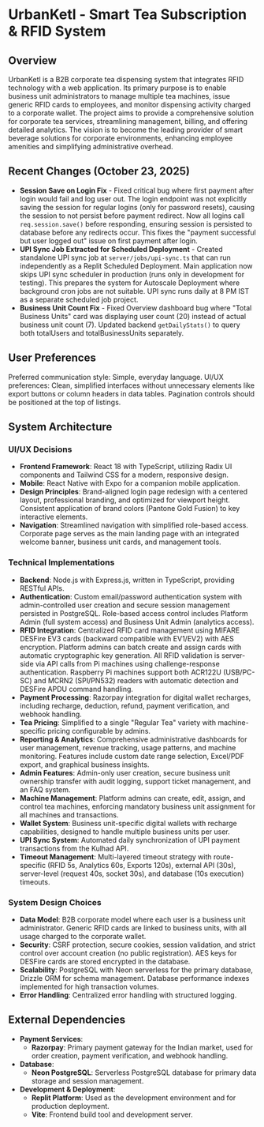 # UrbanKetl - Smart Tea Subscription & RFID System

## Overview
UrbanKetl is a B2B corporate tea dispensing system that integrates RFID technology with a web application. Its primary purpose is to enable business unit administrators to manage multiple tea machines, issue generic RFID cards to employees, and monitor dispensing activity charged to a corporate wallet. The project aims to provide a comprehensive solution for corporate tea services, streamlining management, billing, and offering detailed analytics. The vision is to become the leading provider of smart beverage solutions for corporate environments, enhancing employee amenities and simplifying administrative overhead.

## Recent Changes (October 23, 2025)
- **Session Save on Login Fix** - Fixed critical bug where first payment after login would fail and log user out. The login endpoint was not explicitly saving the session for regular logins (only for password resets), causing the session to not persist before payment redirect. Now all logins call `req.session.save()` before responding, ensuring session is persisted to database before any redirects occur. This fixes the "payment successful but user logged out" issue on first payment after login.
- **UPI Sync Job Extracted for Scheduled Deployment** - Created standalone UPI sync job at `server/jobs/upi-sync.ts` that can run independently as a Replit Scheduled Deployment. Main application now skips UPI sync scheduler in production (runs only in development for testing). This prepares the system for Autoscale Deployment where background cron jobs are not suitable. UPI sync runs daily at 8 PM IST as a separate scheduled job project.
- **Business Unit Count Fix** - Fixed Overview dashboard bug where "Total Business Units" card was displaying user count (20) instead of actual business unit count (7). Updated backend `getDailyStats()` to query both totalUsers and totalBusinessUnits separately.

## User Preferences
Preferred communication style: Simple, everyday language.
UI/UX preferences: Clean, simplified interfaces without unnecessary elements like export buttons or column headers in data tables. Pagination controls should be positioned at the top of listings.

## System Architecture

### UI/UX Decisions
- **Frontend Framework**: React 18 with TypeScript, utilizing Radix UI components and Tailwind CSS for a modern, responsive design.
- **Mobile**: React Native with Expo for a companion mobile application.
- **Design Principles**: Brand-aligned login page redesign with a centered layout, professional branding, and optimized for viewport height. Consistent application of brand colors (Pantone Gold Fusion) to key interactive elements.
- **Navigation**: Streamlined navigation with simplified role-based access. Corporate page serves as the main landing page with an integrated welcome banner, business unit cards, and management tools.

### Technical Implementations
- **Backend**: Node.js with Express.js, written in TypeScript, providing RESTful APIs.
- **Authentication**: Custom email/password authentication system with admin-controlled user creation and secure session management persisted in PostgreSQL. Role-based access control includes Platform Admin (full system access) and Business Unit Admin (analytics access).
- **RFID Integration**: Centralized RFID card management using MIFARE DESFire EV3 cards (backward compatible with EV1/EV2) with AES encryption. Platform admins can batch create and assign cards with automatic cryptographic key generation. All RFID validation is server-side via API calls from Pi machines using challenge-response authentication. Raspberry Pi machines support both ACR122U (USB/PC-SC) and MCRN2 (SPI/PN532) readers with automatic detection and DESFire APDU command handling.
- **Payment Processing**: Razorpay integration for digital wallet recharges, including recharge, deduction, refund, payment verification, and webhook handling.
- **Tea Pricing**: Simplified to a single "Regular Tea" variety with machine-specific pricing configurable by admins.
- **Reporting & Analytics**: Comprehensive administrative dashboards for user management, revenue tracking, usage patterns, and machine monitoring. Features include custom date range selection, Excel/PDF export, and graphical business insights.
- **Admin Features**: Admin-only user creation, secure business unit ownership transfer with audit logging, support ticket management, and an FAQ system.
- **Machine Management**: Platform admins can create, edit, assign, and control tea machines, enforcing mandatory business unit assignment for all machines and transactions.
- **Wallet System**: Business unit-specific digital wallets with recharge capabilities, designed to handle multiple business units per user.
- **UPI Sync System**: Automated daily synchronization of UPI payment transactions from the Kulhad API.
- **Timeout Management**: Multi-layered timeout strategy with route-specific (RFID 5s, Analytics 60s, Exports 120s), external API (30s), server-level (request 40s, socket 30s), and database (10s execution) timeouts.

### System Design Choices
- **Data Model**: B2B corporate model where each user is a business unit administrator. Generic RFID cards are linked to business units, with all usage charged to the corporate wallet.
- **Security**: CSRF protection, secure cookies, session validation, and strict control over account creation (no public registration). AES keys for DESFire cards are stored encrypted in the database.
- **Scalability**: PostgreSQL with Neon serverless for the primary database, Drizzle ORM for schema management. Database performance indexes implemented for high transaction volumes.
- **Error Handling**: Centralized error handling with structured logging.

## External Dependencies

- **Payment Services**:
    - **Razorpay**: Primary payment gateway for the Indian market, used for order creation, payment verification, and webhook handling.
- **Database**:
    - **Neon PostgreSQL**: Serverless PostgreSQL database for primary data storage and session management.
- **Development & Deployment**:
    - **Replit Platform**: Used as the development environment and for production deployment.
    - **Vite**: Frontend build tool and development server.